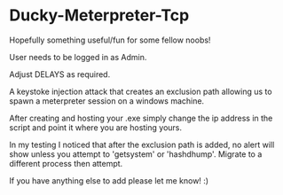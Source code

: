 # Ducky-Meterpreter-Tcp

Hopefully something useful/fun for some fellow noobs!

User needs to be logged in as Admin.

Adjust DELAYS as required.

A keystoke injection attack that creates an exclusion path allowing us to spawn a meterpreter session on a windows machine.

After creating and hosting your .exe simply change the ip address in the script and point it where you are hosting yours.

In my testing I noticed that after the exclusion path is added, no alert will show unless you attempt to 'getsystem' or 'hashdhump'. Migrate to a different process then attempt.

If you have anything else to add please let me know! :)
